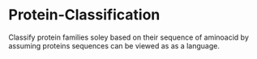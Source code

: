 # Protein-Classification


Classify protein families soley based on their sequence of aminoacid by assuming proteins sequences can be viewed as as a language. 
